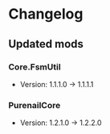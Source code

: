 # Changelog


## Updated mods

### Core.FsmUtil

- Version: 1.1.1.0 -> 1.1.1.1

### PurenailCore

- Version: 1.2.1.0 -> 1.2.2.0


